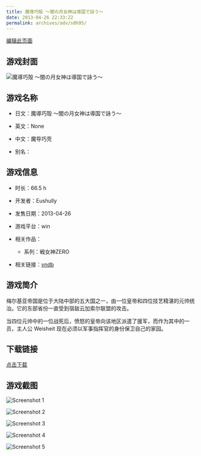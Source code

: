 ```yaml
---
title: 魔導巧殻 ～闇の月女神は導国で詠う～
date: 2013-04-26 22:33:22
permalink: archives/adv/s0h95/
---
```

[编辑此页面](https://github.com/ACG-3/ADV3-source/blob/main/source/_posts/%E9%AD%94%E5%B0%8E%E5%B7%A7%E6%AE%BB%20%EF%BD%9E%E9%97%87%E3%81%AE%E6%9C%88%E5%A5%B3%E7%A5%9E%E3%81%AF%E5%B0%8E%E5%9B%BD%E3%81%A7%E8%A9%A0%E3%81%86%EF%BD%9E.md)

## 游戏封面

![魔導巧殻 ～闇の月女神は導国で詠う～](https://pan.timero.xyz/d/onedrive/img_lib_001/%E9%AD%94%E5%B0%8E%E5%B7%A7%E6%AE%BB%20%EF%BD%9E%E9%97%87%E3%81%AE%E6%9C%88%E5%A5%B3%E7%A5%9E%E3%81%AF%E5%B0%8E%E5%9B%BD%E3%81%A7%E8%A9%A0%E3%81%86%EF%BD%9E_cover.avif)


## 游戏名称

- 日文：魔導巧殻 ～闇の月女神は導国で詠う～
- 英文：None
- 中文：魔导巧壳

- 别名：


## 游戏信息

- 时长：66.5 h
- 开发者：Eushully
- 发售日期：2013-04-26
- 游戏平台：win
- 相关作品：
   - 系列：戦女神ZERO

- 相关链接：[vndb](https://vndb.org/v11620)


## 游戏简介

梅尔基亚帝国是位于大陆中部的五大国之一，由一位皇帝和四位技艺精湛的元帅统治。它的东部省份一直受到宿敌云加索尔联盟的攻击。

当四位元帅中的一位战死后，愤怒的皇帝向该地区派遣了援军，而作为其中的一员，主人公 Weisheit 现在必须以军事指挥官的身份保卫自己的家园。


## 下载链接

[点击下载](https://pan.timero.xyz/onedrive/adv_lib_001/%E9%AD%94%E5%B0%8E%E5%B7%A7%E6%AE%BB%20%EF%BD%9E%E9%97%87%E3%81%AE%E6%9C%88%E5%A5%B3%E7%A5%9E%E3%81%AF%E5%B0%8E%E5%9B%BD%E3%81%A7%E8%A9%A0%E3%81%86%EF%BD%9E)


## 游戏截图


![Screenshot 1](https://pan.timero.xyz/d/onedrive/img_lib_001/%E9%AD%94%E5%B0%8E%E5%B7%A7%E6%AE%BB%20%EF%BD%9E%E9%97%87%E3%81%AE%E6%9C%88%E5%A5%B3%E7%A5%9E%E3%81%AF%E5%B0%8E%E5%9B%BD%E3%81%A7%E8%A9%A0%E3%81%86%EF%BD%9E_Screenshot_1.avif)

![Screenshot 2](https://pan.timero.xyz/d/onedrive/img_lib_001/%E9%AD%94%E5%B0%8E%E5%B7%A7%E6%AE%BB%20%EF%BD%9E%E9%97%87%E3%81%AE%E6%9C%88%E5%A5%B3%E7%A5%9E%E3%81%AF%E5%B0%8E%E5%9B%BD%E3%81%A7%E8%A9%A0%E3%81%86%EF%BD%9E_Screenshot_2.avif)

![Screenshot 3](https://pan.timero.xyz/d/onedrive/img_lib_001/%E9%AD%94%E5%B0%8E%E5%B7%A7%E6%AE%BB%20%EF%BD%9E%E9%97%87%E3%81%AE%E6%9C%88%E5%A5%B3%E7%A5%9E%E3%81%AF%E5%B0%8E%E5%9B%BD%E3%81%A7%E8%A9%A0%E3%81%86%EF%BD%9E_Screenshot_3.avif)

![Screenshot 4](https://pan.timero.xyz/d/onedrive/img_lib_001/%E9%AD%94%E5%B0%8E%E5%B7%A7%E6%AE%BB%20%EF%BD%9E%E9%97%87%E3%81%AE%E6%9C%88%E5%A5%B3%E7%A5%9E%E3%81%AF%E5%B0%8E%E5%9B%BD%E3%81%A7%E8%A9%A0%E3%81%86%EF%BD%9E_Screenshot_4.avif)

![Screenshot 5](https://pan.timero.xyz/d/onedrive/img_lib_001/%E9%AD%94%E5%B0%8E%E5%B7%A7%E6%AE%BB%20%EF%BD%9E%E9%97%87%E3%81%AE%E6%9C%88%E5%A5%B3%E7%A5%9E%E3%81%AF%E5%B0%8E%E5%9B%BD%E3%81%A7%E8%A9%A0%E3%81%86%EF%BD%9E_Screenshot_5.avif)

